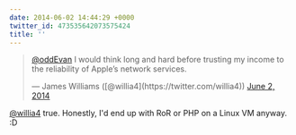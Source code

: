 ```yaml
---
date: 2014-06-02 14:44:29 +0000
twitter_id: 473535642073575424
title: ''
---
```


<blockquote class="twitter-tweet"><p lang="en" dir="ltr"><a href="https://twitter.com/oddEvan?ref_src=twsrc%5Etfw">@oddEvan</a> I would think long and hard before trusting my income to the reliability of Apple’s network services.</p>&mdash; James Williams ([@willia4](https://twitter.com/willia4)) <a href="https://twitter.com/willia4/status/473535210009948160?ref_src=twsrc%5Etfw">June 2, 2014</a></blockquote>
<script async src="https://platform.twitter.com/widgets.js" charset="utf-8"></script>

[@willia4](https://twitter.com/willia4) true. Honestly, I'd end up with RoR or PHP on a Linux VM anyway. :D
